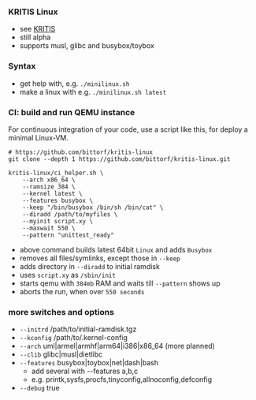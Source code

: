 ### KRITIS Linux

* see [KRITIS](https://de.wikipedia.org/w/index.php?title=KRITIS)
* still alpha
* supports musl, glibc and busybox/toybox

### Syntax

* get help with, e.g. `./minilinux.sh`
* make a linux with e.g. `./minilinux.sh latest`

### CI: build and run QEMU instance

For continuous integration of your code, use a script like this, for deploy a minimal Linux-VM.

```
# https://github.com/bittorf/kritis-linux
git clone --depth 1 https://github.com/bittorf/kritis-linux.git

kritis-linux/ci_helper.sh \
	--arch x86_64 \
	--ramsize 384 \
	--kernel latest \
	--features busybox \
	--keep "/bin/busybox /bin/sh /bin/cat" \
	--diradd /path/to/myfiles \
	--myinit script.xy \
	--maxwait 550 \
	--pattern "unittest_ready"
```

* above command builds latest 64bit `Linux` and adds `Busybox`
* removes all files/symlinks, except those in `--keep`
* adds directory in `--diradd` to initial ramdisk
* uses `script.xy` as `/sbin/init`
* starts qemu with `384mb` RAM and waits till `--pattern` shows up
* aborts the run, when over `550 seconds`

### more switches and options

* `--initrd` /path/to/initial-ramdisk.tgz
* `--kconfig` /path/to/.kernel-config
* `--arch` uml|armel|armhf|arm64|i386|x86_64 (more planned)
* `--clib` glibc|musl|dietlibc
* `--features` busybox|toybox|net|dash|bash
  * add several with --features a,b,c
  * e.g. printk,sysfs,procfs,tinyconfig,allnoconfig,defconfig
* `--debug` true

